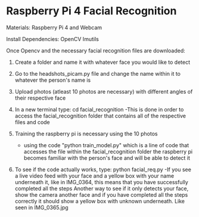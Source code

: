# Raspberry Pi 4 Facial Recognition


Materials: Raspberry Pi 4 and Webcam


Install Dependencies:
OpenCV
Imutils

Once Opencv and the necessary facial recognition files are downloaded:

1. Create a folder and name it with whatever face you would like to detect

2. Go to the headshots_picam.py file and change the name within it to whatever the person's name is

3. Upload photos (atleast 10 photos are necessary) with different angles of their respective face

4. In a new terminal type:
cd facial_recognition
-This is done in order to access the facial_recognition folder that contains all of the respective files and code

5. Training the raspberry pi is necessary using the 10 photos
    - using the code "python train_model.py" which is a line of code that accesses the file within the facial_recognition folder
      the raspberry pi becomes familiar with the person's face and will be able to detect it

6. To see if the code actually works, type:
python facial_req.py
-If you see a live video feed with your face and a yellow box with your name underneath it, like in IMG_0364, this means that you have successfully completed all the steps
Another way to see if it only detects your face, show the camera another face and if you have completed all the steps correctly it should show a yellow box with unknown underneath. Like seen in IMG_0365.jpg



